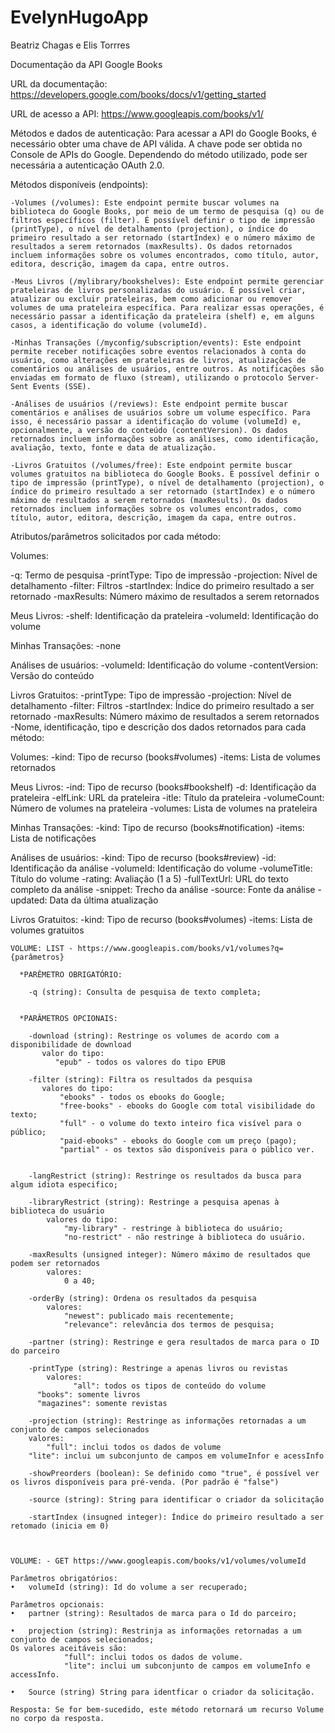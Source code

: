 # EvelynHugoApp

Beatriz Chagas e Elis Torrres

Documentação da API Google Books

URL da documentação: https://developers.google.com/books/docs/v1/getting_started

URL de acesso a API: https://www.googleapis.com/books/v1/

Métodos e dados de autenticação: Para acessar a API do Google Books, é necessário obter uma chave de API válida. A chave pode ser obtida no Console de APIs do Google. Dependendo do método utilizado, pode ser necessária a autenticação OAuth 2.0.

Métodos disponíveis (endpoints):

    -Volumes (/volumes): Este endpoint permite buscar volumes na biblioteca do Google Books, por meio de um termo de pesquisa (q) ou de filtros específicos (filter). É possível definir o tipo de impressão (printType), o nível de detalhamento (projection), o índice do primeiro resultado a ser retornado (startIndex) e o número máximo de resultados a serem retornados (maxResults). Os dados retornados incluem informações sobre os volumes encontrados, como título, autor, editora, descrição, imagem da capa, entre outros.

    -Meus Livros (/mylibrary/bookshelves): Este endpoint permite gerenciar prateleiras de livros personalizadas do usuário. É possível criar, atualizar ou excluir prateleiras, bem como adicionar ou remover volumes de uma prateleira específica. Para realizar essas operações, é necessário passar a identificação da prateleira (shelf) e, em alguns casos, a identificação do volume (volumeId).

    -Minhas Transações (/myconfig/subscription/events): Este endpoint permite receber notificações sobre eventos relacionados à conta do usuário, como alterações em prateleiras de livros, atualizações de comentários ou análises de usuários, entre outros. As notificações são enviadas em formato de fluxo (stream), utilizando o protocolo Server-Sent Events (SSE).

    -Análises de usuários (/reviews): Este endpoint permite buscar comentários e análises de usuários sobre um volume específico. Para isso, é necessário passar a identificação do volume (volumeId) e, opcionalmente, a versão do conteúdo (contentVersion). Os dados retornados incluem informações sobre as análises, como identificação, avaliação, texto, fonte e data de atualização.

    -Livros Gratuitos (/volumes/free): Este endpoint permite buscar volumes gratuitos na biblioteca do Google Books. É possível definir o tipo de impressão (printType), o nível de detalhamento (projection), o índice do primeiro resultado a ser retornado (startIndex) e o número máximo de resultados a serem retornados (maxResults). Os dados retornados incluem informações sobre os volumes encontrados, como título, autor, editora, descrição, imagem da capa, entre outros.


Atributos/parâmetros solicitados por cada método:

Volumes:

-q: Termo de pesquisa
-printType: Tipo de impressão
-projection: Nível de detalhamento
-filter: Filtros
-startIndex: Índice do primeiro resultado a ser retornado
-maxResults: Número máximo de resultados a serem retornados

Meus Livros:
-shelf: Identificação da prateleira
-volumeId: Identificação do volume

Minhas Transações:
-none

Análises de usuários:
-volumeId: Identificação do volume
-contentVersion: Versão do conteúdo

Livros Gratuitos:
-printType: Tipo de impressão
-projection: Nível de detalhamento
-filter: Filtros
-startIndex: Índice do primeiro resultado a ser retornado
-maxResults: Número máximo de resultados a serem retornados
-Nome, identificação, tipo e descrição dos dados retornados para cada método:

Volumes:
-kind: Tipo de recurso (books#volumes)
-items: Lista de volumes retornados

Meus Livros:
-ind: Tipo de recurso (books#bookshelf)
-d: Identificação da prateleira
-elfLink: URL da prateleira
-itle: Título da prateleira
-volumeCount: Número de volumes na prateleira
-volumes: Lista de volumes na prateleira

Minhas Transações:
-kind: Tipo de recurso (books#notification)
-items: Lista de notificações

Análises de usuários:
-kind: Tipo de recurso (books#review)
-id: Identificação da análise
-volumeId: Identificação do volume
-volumeTitle: Título do volume
-rating: Avaliação (1 a 5)
-fullTextUrl: URL do texto completo da análise
-snippet: Trecho da análise
-source: Fonte da análise
-updated: Data da última atualização

Livros Gratuitos:
-kind: Tipo de recurso (books#volumes)
-items: Lista de volumes gratuitos



    VOLUME: LIST - https://www.googleapis.com/books/v1/volumes?q={parâmetros}
      
      *PARÊMETRO OBRIGATÓRIO:
        
        -q (string): Consulta de pesquisa de texto completa;
        
        
      *PARÂMETROS OPCIONAIS:
        
        -download (string): Restringe os volumes de acordo com a disponibilidade de download
           valor do tipo:
              "epub" - todos os valores do tipo EPUB
            
        -filter (string): Filtra os resultados da pesquisa
           valores do tipo:
               "ebooks" - todos os ebooks do Google;
               "free-books" - ebooks do Google com total visibilidade do texto;
               "full" - o volume do texto inteiro fica visível para o público;
               "paid-ebooks" - ebooks do Google com um preço (pago);
               "partial" - os textos são disponíveis para o público ver.
               
               
        -langRestrict (string): Restringe os resultados da busca para algum idiota especifico;
        
        -libraryRestrict (string): Restringe a pesquisa apenas à biblioteca do usuário
            valores do tipo:
                "my-library" - restringe à biblioteca do usuário;
                "no-restrict" - não restringe à biblioteca do usuário.
                
        -maxResults (unsigned integer): Número máximo de resultados que podem ser retornados
            valores: 
                0 a 40;
                
        -orderBy (string): Ordena os resultados da pesquisa
            valores:
                "newest": publicado mais recentemente;
                "relevance": relevância dos termos de pesquisa;
                
        -partner (string): Restringe e gera resultados de marca para o ID do parceiro
        
        -printType (string): Restringe a apenas livros ou revistas
            valores:
                  "all": todos os tipos de conteúdo do volume
		  "books": somente livros
		  "magazines": somente revistas
		  
        -projection (string): Restringe as informações retornadas a um conjunto de campos selecionados
	    valores:
	    	"full": inclui todos os dados de volume
		"lite": inclui um subconjunto de campos em volumeInfor e acessInfo

        -showPreorders (boolean): Se definido como "true", é possível ver os livros disponíveis para pré-venda. (Por padrão é "false")

        -source (string): String para identificar o criador da solicitação
	
        -startIndex (insugned integer): Índice do primeiro resultado a ser retomado (inicia em 0)
	
	
	
	VOLUME: - GET https://www.googleapis.com/books/v1/volumes/volumeId

	Parâmetros obrigatórios:
	•	volumeId (string): Id do volume a ser recuperado; 

	Parâmetros opcionais:
	•	partner (string): Resultados de marca para o Id do parceiro;

	•	projection (string): Restrinja as informações retornadas a um conjunto de campos selecionados;
	Os valores aceitáveis são:
				"full": inclui todos os dados de volume.
				"lite": inclui um subconjunto de campos em volumeInfo e accessInfo.

	•	Source (string) String para identficar o criador da solicitação. 

	Resposta: Se for bem-sucedido, este método retornará um recurso Volume no corpo da resposta.

